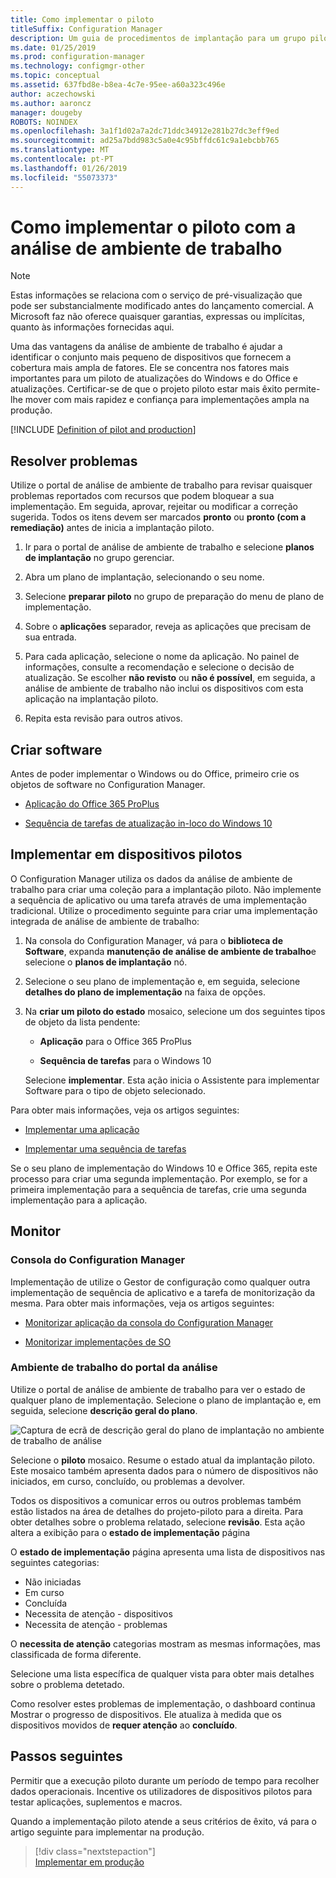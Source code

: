 ```yaml
---
title: Como implementar o piloto
titleSuffix: Configuration Manager
description: Um guia de procedimentos de implantação para um grupo piloto de análise de ambiente de trabalho.
ms.date: 01/25/2019
ms.prod: configuration-manager
ms.technology: configmgr-other
ms.topic: conceptual
ms.assetid: 637fbd8e-b8ea-4c7e-95ee-a60a323c496e
author: aczechowski
ms.author: aaroncz
manager: dougeby
ROBOTS: NOINDEX
ms.openlocfilehash: 3a1f1d02a7a2dc71ddc34912e281b27dc3eff9ed
ms.sourcegitcommit: ad25a7bdd983c5a0e4c95bffdc61c9a1ebcbb765
ms.translationtype: MT
ms.contentlocale: pt-PT
ms.lasthandoff: 01/26/2019
ms.locfileid: "55073373"
---
```

# <a name="how-to-deploy-to-pilot-with-desktop-analytics"></a>Como implementar o piloto com a análise de ambiente de trabalho

> [!Note]  
> Estas informações se relaciona com o serviço de pré-visualização que pode ser substancialmente modificado antes do lançamento comercial. A Microsoft faz não oferece quaisquer garantias, expressas ou implícitas, quanto às informações fornecidas aqui.  

Uma das vantagens da análise de ambiente de trabalho é ajudar a identificar o conjunto mais pequeno de dispositivos que fornecem a cobertura mais ampla de fatores. Ele se concentra nos fatores mais importantes para um piloto de atualizações do Windows e do Office e atualizações. Certificar-se de que o projeto piloto estar mais êxito permite-lhe mover com mais rapidez e confiança para implementações ampla na produção.  

[!INCLUDE [Definition of pilot and production](includes/define-pilot-prod.md)]



## <a name="address-issues"></a>Resolver problemas

Utilize o portal de análise de ambiente de trabalho para revisar quaisquer problemas reportados com recursos que podem bloquear a sua implementação. Em seguida, aprovar, rejeitar ou modificar a correção sugerida. Todos os itens devem ser marcados **pronto** ou **pronto (com a remediação)** antes de inicia a implantação piloto. 

1. Ir para o portal de análise de ambiente de trabalho e selecione **planos de implantação** no grupo gerenciar.  

2. Abra um plano de implantação, selecionando o seu nome.  

3. Selecione **preparar piloto** no grupo de preparação do menu de plano de implementação.  

4. Sobre o **aplicações** separador, reveja as aplicações que precisam de sua entrada.  

5. Para cada aplicação, selecione o nome da aplicação. No painel de informações, consulte a recomendação e selecione o decisão de atualização. Se escolher **não revisto** ou **não é possível**, em seguida, a análise de ambiente de trabalho não inclui os dispositivos com esta aplicação na implantação piloto.  

6. Repita esta revisão para outros ativos.  




## <a name="create-software"></a>Criar software

Antes de poder implementar o Windows ou do Office, primeiro crie os objetos de software no Configuration Manager.

- [Aplicação do Office 365 ProPlus](https://docs.microsoft.com/sccm/sum/deploy-use/manage-office-365-proplus-updates#deploy-office-365-apps)  

- [Sequência de tarefas de atualização in-loco do Windows 10](https://docs.microsoft.com/sccm/osd/deploy-use/create-a-task-sequence-to-upgrade-an-operating-system)



## <a name="deploy-to-pilot-devices"></a>Implementar em dispositivos pilotos

O Configuration Manager utiliza os dados da análise de ambiente de trabalho para criar uma coleção para a implantação piloto. Não implemente a sequência de aplicativo ou uma tarefa através de uma implementação tradicional. Utilize o procedimento seguinte para criar uma implementação integrada de análise de ambiente de trabalho:

1. Na consola do Configuration Manager, vá para o **biblioteca de Software**, expanda **manutenção de análise de ambiente de trabalho**e selecione o **planos de implantação** nó.  

2. Selecione o seu plano de implementação e, em seguida, selecione **detalhes do plano de implementação** na faixa de opções.  

3. Na **criar um piloto do estado** mosaico, selecione um dos seguintes tipos de objeto da lista pendente:  

    - **Aplicação** para o Office 365 ProPlus  

    - **Sequência de tarefas** para o Windows 10  
  
   Selecione **implementar**. Esta ação inicia o Assistente para implementar Software para o tipo de objeto selecionado. 


Para obter mais informações, veja os artigos seguintes:  

- [Implementar uma aplicação](/sccm/apps/deploy-use/deploy-applications#bkmk_deploy)  

- [Implementar uma sequência de tarefas](/sccm/osd/deploy-use/manage-task-sequences-to-automate-tasks#BKMK_DeployTS)  


Se o seu plano de implementação do Windows 10 e Office 365, repita este processo para criar uma segunda implementação. Por exemplo, se for a primeira implementação para a sequência de tarefas, crie uma segunda implementação para a aplicação.



## <a name="monitor"></a>Monitor

### <a name="configuration-manager-console"></a>Consola do Configuration Manager

Implementação de utilize o Gestor de configuração como qualquer outra implementação de sequência de aplicativo e a tarefa de monitorização da mesma. Para obter mais informações, veja os artigos seguintes:  

- [Monitorizar aplicação da consola do Configuration Manager](/sccm/apps/deploy-use/monitor-applications-from-the-console)  

- [Monitorizar implementações de SO](/sccm/osd/deploy-use/monitor-operating-system-deployments)  


### <a name="desktop-analytics-portal"></a>Ambiente de trabalho do portal da análise

Utilize o portal de análise de ambiente de trabalho para ver o estado de qualquer plano de implementação. Selecione o plano de implantação e, em seguida, selecione **descrição geral do plano**. 

![Captura de ecrã de descrição geral do plano de implantação no ambiente de trabalho de análise](media/deployment-plan-overview.png)

Selecione o **piloto** mosaico. Resume o estado atual da implantação piloto. Este mosaico também apresenta dados para o número de dispositivos não iniciados, em curso, concluído, ou problemas a devolver.

Todos os dispositivos a comunicar erros ou outros problemas também estão listados na área de detalhes do projeto-piloto para a direita. Para obter detalhes sobre o problema relatado, selecione **revisão**. Esta ação altera a exibição para o **estado de implementação** página

O **estado de implementação** página apresenta uma lista de dispositivos nas seguintes categorias:

- Não iniciadas
- Em curso
- Concluída
- Necessita de atenção - dispositivos
- Necessita de atenção - problemas

O **necessita de atenção** categorias mostram as mesmas informações, mas classificada de forma diferente.

Selecione uma lista específica de qualquer vista para obter mais detalhes sobre o problema detetado.

Como resolver estes problemas de implementação, o dashboard continua Mostrar o progresso de dispositivos. Ele atualiza à medida que os dispositivos movidos de **requer atenção** ao **concluído**.



## <a name="next-steps"></a>Passos seguintes

Permitir que a execução piloto durante um período de tempo para recolher dados operacionais. Incentive os utilizadores de dispositivos pilotos para testar aplicações, suplementos e macros. 

Quando a implementação piloto atende a seus critérios de êxito, vá para o artigo seguinte para implementar na produção.
> [!div class="nextstepaction"]  
> [Implementar em produção](/sccm/desktop-analytics/deploy-prod)  
